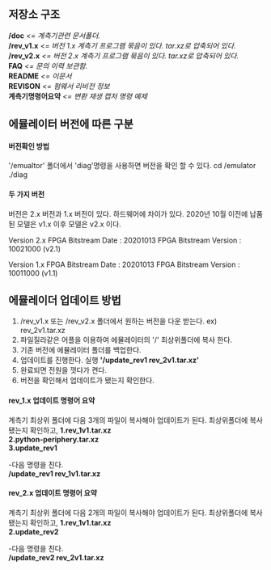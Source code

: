 ## 저장소 구조
**/doc**          *<= 계측기관련 문서폴더.*  
**/rev_v1.x**     *<= 버전 1.x 계측기 프로그램 묶음이 있다. tar.xz로 압축되어 있다.*  
**/rev_v2.x**     *<= 버전 2.x 계측기 프로그램 묶음이 있다. tar.xz로 압축되어 있다.*  
**FAQ**           *<= 문의 이력 보관함.*  
**README**        *<= 이문서*   
**REVISON**       *<= 펌웨서 리비전 정보*  
**계측기명령어요약**  *<= 변환 재생 캡처 명령 예제*

## 에뮬레이터 버전에 따른 구분
#### 버전확인 방법
'/emualtor' 폴더에서 'diag'명령을 사용하면 버전을 확인 할 수 있다.
cd /emulator
./diag

#### 두 가지 버전
버전은 2.x 버전과 1.x 버전이 있다. 하드웨어에 차이가 있다.
  2020년 10월 이전에 납품된 모델은 v1.x  이후 모델은 v2.x 이다.

Version 2.x
      FPGA Bitstream Date     : 20201013
      FPGA Bitstream Version  : 10021000 (v2.1)

Version 1.x
      FPGA Bitstream Date     : 20201013
      FPGA Bitstream Version  : 10011000  (v1.1)

## 에뮬레이더 업데이트 방법  
1. /rev_v1.x 또는 /rev_v2.x 폴더에서 원하는 버전을 다운 받는다. ex) rev_2v1.tar.xz  
2. 파일질라같은 어플을 이용하여 에뮬레이터의 '/' 최상위폴더에 복사 한다. 
3. 기존 버전에 에뮬레이터 폴더를 백업한다.
4. 업데이트를 진행한다. 실행 **'/update_rev1 rev_2v1.tar.xz'**
5. 완료되면 전원을 껏다가 켠다.  
7. 버전을 확인해서 업데이트가 됐는지 확인한다.  

#### rev_1.x 업데이트 명령어 요약  
계측기 최상위 폴더에 다음 3개의 파일이 복사해야 업데이트가 된다.
최상위폴더에 복사 됐는지 확인하고,
**1.rev_1v1.tar.xz**  
**2.python-periphery.tar.xz**  
**3.update_rev1**  

-다음 명령을 친다.  
**/update_rev1 rev_1v1.tar.xz**  

#### rev_2.x 업데이트 명령어 요약  
계측기 최상위 폴더에 다음 2개의 파일이 복사해야 업데이트가 된다.
최상위폴더에 복사 됐는지 확인하고,
**1.rev_1v1.tar.xz**  
**2.update_rev2**  

-다음 명령을 친다.  
**/update_rev2 rev_2v1.tar.xz**  


